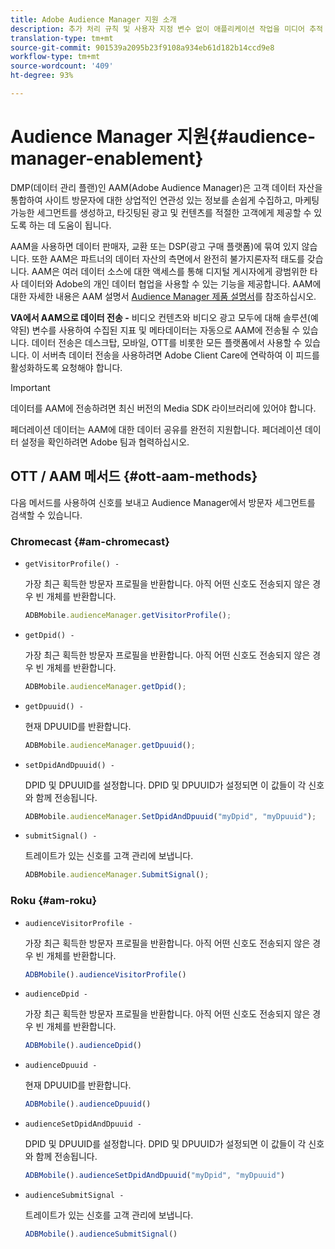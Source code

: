 ```yaml
---
title: Adobe Audience Manager 지원 소개
description: 추가 처리 규칙 및 사용자 지정 변수 없이 애플리케이션 작업을 미디어 추적 데이터에 연결하는 방법을 알아봅니다.
translation-type: tm+mt
source-git-commit: 901539a2095b23f9108a934eb61d182b14ccd9e8
workflow-type: tm+mt
source-wordcount: '409'
ht-degree: 93%

---
```



# Audience Manager 지원{#audience-manager-enablement}

DMP(데이터 관리 플랜)인 AAM(Adobe Audience Manager)은 고객 데이터 자산을 통합하여 사이트 방문자에 대한 상업적인 연관성 있는 정보를 손쉽게 수집하고, 마케팅 가능한 세그먼트를 생성하고, 타깃팅된 광고 및 컨텐츠를 적절한 고객에게 제공할 수 있도록 하는 데 도움이 됩니다.

AAM을 사용하면 데이터 판매자, 교환 또는 DSP(광고 구매 플랫폼)에 묶여 있지 않습니다. 또한 AAM은 파트너의 데이터 자산의 측면에서 완전히 불가지론자적 태도를 갖습니다. AAM은 여러 데이터 소스에 대한 액세스를 통해 디지털 게시자에게 광범위한 타사 데이터와 Adobe의 개인 데이터 협업을 사용할 수 있는 기능을 제공합니다. AAM에 대한 자세한 내용은 AAM 설명서 [Audience Manager 제품 설명서](https://docs-author.corp.adobe.com/content/help/en/audience-manager/user-guide/aam-home.html)를 참조하십시오.

**VA에서 AAM으로 데이터 전송 -** 비디오 컨텐츠와 비디오 광고 모두에 대해 솔루션(예약된) 변수를 사용하여 수집된 지표 및 메타데이터는 자동으로 AAM에 전송될 수 있습니다. 데이터 전송은 데스크탑, 모바일, OTT를 비롯한 모든 플랫폼에서 사용할 수 있습니다. 이 서버측 데이터 전송을 사용하려면 Adobe Client Care에 연락하여 이 피드를 활성화하도록 요청해야 합니다.

>[!IMPORTANT]
>
>데이터를 AAM에 전송하려면 최신 버전의 Media SDK 라이브러리에 있어야 합니다.

페더레이션 데이터는 AAM에 대한 데이터 공유를 완전히 지원합니다. 페더레이션 데이터 설정을 확인하려면 Adobe 팀과 협력하십시오.

## OTT / AAM 메서드 {#ott-aam-methods}

다음 메서드를 사용하여 신호를 보내고 Audience Manager에서 방문자 세그먼트를 검색할 수 있습니다.

### Chromecast {#am-chromecast}

* `getVisitorProfile() -`

   가장 최근 획득한 방문자 프로필을 반환합니다. 아직 어떤 신호도 전송되지 않은 경우 빈 개체를 반환합니다.

   ```js
   ADBMobile.audienceManager.getVisitorProfile();
   ```

* `getDpid() -`

   가장 최근 획득한 방문자 프로필을 반환합니다. 아직 어떤 신호도 전송되지 않은 경우 빈 개체를 반환합니다.

   ```js
   ADBMobile.audienceManager.getDpid();
   ```

* `getDpuuid() -`

   현재 DPUUID를 반환합니다.

   ```js
   ADBMobile.audienceManager.getDpuuid();
   ```

* `setDpidAndDpuuid() -`

   DPID 및 DPUUID를 설정합니다. DPID 및 DPUUID가 설정되면 이 값들이 각 신호와 함께 전송됩니다.

   ```js
   ADBMobile.audienceManager.SetDpidAndDpuuid("myDpid", "myDpuuid");
   ```

* `submitSignal() -`

   트레이트가 있는 신호를 고객 관리에 보냅니다.

   ```js
   ADBMobile.audienceManager.SubmitSignal();
   ```

### Roku {#am-roku}

* `audienceVisitorProfile -`

   가장 최근 획득한 방문자 프로필을 반환합니다. 아직 어떤 신호도 전송되지 않은 경우 빈 개체를 반환합니다.

   ```js
   ADBMobile().audienceVisitorProfile()
   ```

* `audienceDpid -`

   가장 최근 획득한 방문자 프로필을 반환합니다. 아직 어떤 신호도 전송되지 않은 경우 빈 개체를 반환합니다.

   ```js
   ADBMobile().audienceDpid()
   ```

* `audienceDpuuid -`

   현재 DPUUID를 반환합니다.

   ```js
   ADBMobile().audienceDpuuid()
   ```

* `audienceSetDpidAndDpuuid -`

   DPID 및 DPUUID를 설정합니다. DPID 및 DPUUID가 설정되면 이 값들이 각 신호와 함께 전송됩니다.

   ```js
   ADBMobile().audienceSetDpidAndDpuuid("myDpid", "myDpuuid")
   ```

* `audienceSubmitSignal -`

   트레이트가 있는 신호를 고객 관리에 보냅니다.

   ```js
   ADBMobile().audienceSubmitSignal()
   ```
